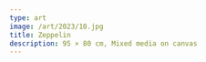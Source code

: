 ```yaml
---
type: art
image: /art/2023/10.jpg
title: Zeppelin
description: 95 × 80 cm, Mixed media on canvas
---
```

